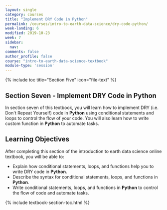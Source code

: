 ```yaml
---
layout: single
category: courses
title: "Implement DRY Code in Python"
permalink: /courses/intro-to-earth-data-science/dry-code-python/
week-landing: 6
modified: 2019-10-23
week: 7
sidebar:
  nav:
comments: false
author_profile: false
course: "intro-to-earth-data-science-textbook"
module-type: 'session'
---
```

{% include toc title="Section Five" icon="file-text" %}

<div class="notice--info" markdown="1">

## <i class="fa fa-ship" aria-hidden="true"></i> Section Seven - Implement DRY Code in Python

In section seven of this textbook, you will learn how to implement DRY (i.e. Don't Repeat Yourself) code in **Python** using conditional statements and loops to control the flow of your code. You will also learn how to write custom function in **Python** to automate tasks. 


## <i class="fa fa-graduation-cap" aria-hidden="true"></i> Learning Objectives

After completing this section of the introduction to earth data science online textbook, you will be able to:

* Explain how conditional statements, loops, and functions help you to write DRY code in **Python**.
* Describe the syntax for conditional statements, loops, and functions in **Python**.
* Write conditional statements, loops, and functions in **Python** to control the flow of code and automate tasks. 

</div>


{% include textbook-section-toc.html %}

